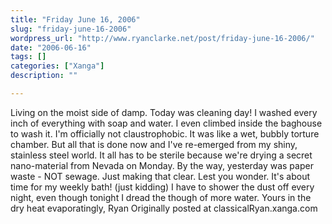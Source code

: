 ```yaml
---
title: "Friday June 16, 2006"
slug: "friday-june-16-2006"
wordpress_url: "http://www.ryanclarke.net/post/friday-june-16-2006/"
date: "2006-06-16"
tags: []
categories: ["Xanga"]
description: ""

---
```


Living on the moist side of damp.
Today was cleaning day! I washed every inch of everything with soap and water. I even climbed inside the baghouse to wash it. I'm officially not claustrophobic. It was like a wet, bubbly torture chamber. But all that is done now and I've re-emerged from my shiny, stainless steel world. It all has to be sterile because we're drying a secret nano-material from Nevada on Monday.
By the way, yesterday was paper waste - NOT sewage. Just making that clear. Lest you wonder.
It's about time for my weekly bath! (just kidding) I have to shower the dust off every night, even though tonight I dread the though of more water.
Yours in the dry heat evaporatingly,
Ryan
Originally posted at classicalRyan.xanga.com
